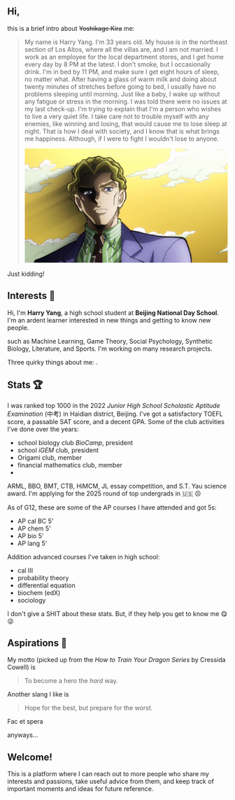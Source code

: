 ## Hi,
this is a brief intro about ~~Yoshikage Kira~~ me:
> My name is Harry Yang. I'm 33 years old. My house is in the northeast section of Los Altos, where all the villas are, and I am not married. I work as an employee for the local department stores, and I get home every day by 8 PM at the latest. I don't smoke, but I occasionally drink. I'm in bed by 11 PM, and make sure I get eight hours of sleep, no matter what. After having a glass of warm milk and doing about twenty minutes of stretches before going to bed, I usually have no problems sleeping until morning. Just like a baby, I wake up without any fatigue or stress in the morning. I was told there were no issues at my last check-up. I'm trying to explain that I'm a person who wishes to live a very quiet life. I take care not to trouble myself with any enemies, like winning and losing, that would cause me to lose sleep at night. That is how I deal with society, and I know that is what brings me happiness. Although, if I were to fight I wouldn't lose to anyone.
> <p align="center">
>   <img src="/assets/img/YoshikageKira.jpeg" style="zoom:80%;">
> </p>

Just kidding!

## Interests 🎇
Hi, I'm **Harry Yang**, a high school student at **Beijing National Day School**. I'm an ardent learner interested in new things and getting to know new people.


such as Machine Learning, Game Theory, Social Psychology, Synthetic Biology, Literature, and Sports. I'm working on many research projects.

Three quirky things about me: .


## Stats 🏆
I was ranked top 1000 in the 2022 *Junior High School Scholastic Aptitude Examination* (中考) in Haidian district, Beijing. I've got a satisfactory TOEFL score, a passable SAT score, and a decent GPA.
Some of the club activities I've done over the years:
* school biology club *BioCamp*, president
* school *iGEM* club, president
* Origami club, member
* financial mathematics club, member
* 

ARML, BBO, BMT, CTB, HiMCM, JL essay competition, and S.T. Yau science award. I'm applying for the 2025 round of top undergrads in 🇺🇸 😣

As of G12, these are some of the AP courses I have attended and got 5s:
* AP cal BC 5'
* AP chem 5'
* AP bio 5'
* AP lang 5'

Addition advanced courses I've taken in high school:
* cal III
* probability theory
* differential equation
* biochem (edX)
* sociology

I don't give a SHIT about these stats. But, if they help you get to know me 😋😜

## Aspirations 🎯

My motto (picked up from the *How to Train Your Dragon Series* by Cressida Cowell) is
> To become a hero the *hard* way.

Another slang I like is
> Hope for the best, but prepare for the worst.

Fac et spera

anyways...
## Welcome!

This is a platform where I can reach out to more people who share my interests and passions, take useful advice from them, and keep track of important moments and ideas for future reference.
